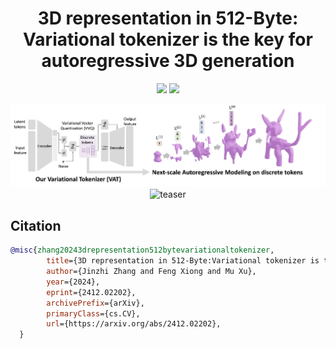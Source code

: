 <div align="center">

# 3D representation in 512-Byte: Variational tokenizer is the key for autoregressive 3D generation


<a href='https://arxiv.org/pdf/2412.02202'><img src='https://img.shields.io/badge/arXiv-2412.02317-b31b1b.svg'></a>
<a href='https://c8241998.github.io/HumanRig/'><img src='https://img.shields.io/badge/Project-Page-green'></a>

![teaser](assets/fig_vq.png)
![teaser](assets/fig_teaser.png)
</div>


## Citation

```bibtex
@misc{zhang20243drepresentation512bytevariationaltokenizer,
        title={3D representation in 512-Byte:Variational tokenizer is the key for autoregressive 3D generation}, 
        author={Jinzhi Zhang and Feng Xiong and Mu Xu},
        year={2024},
        eprint={2412.02202},
        archivePrefix={arXiv},
        primaryClass={cs.CV},
        url={https://arxiv.org/abs/2412.02202}, 
  }
```